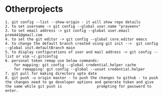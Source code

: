 # Otherprojects

    1. git config --list --show-origin - it will show repo details
    2. to set username -> git config --global user.name "praveenv"
    3. to set email address -> git config --global user.email prem441@gmail.com
    4. to set the git editor -> git config --global core.editor emacs
    4. to change the default branch created using git init -->  git config --global init.defaultBranch main
    5. to display configurations of user and mail address -> git config --list or vim ~/.gitconfig
    6. personal token remap use below commands: 
        for mapping: git config --global credential.helper cache
        for remapping: git config --global --unset credential.helper
    7. git pull for making directory upto date
    8. git push -u origin master - to push the changes to github - to push the changes need to go developer options and generate token and give the same while git push is                prompting for password to enter.
        
